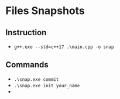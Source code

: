 # Files Snapshots

## Instruction

- `g++.exe --std=c++17 .\main.cpp -o snap`

## Commands

- `.\snap.exe commit`
- `.\snap.exe init your_name`
-
